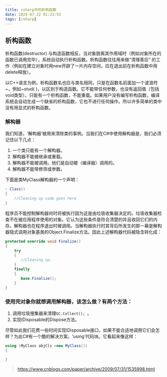 ```yaml
---
title: csharp中的析构函数
date: 2025-07-22 01:23:53
tags: [csharp]
---
```


## 析构函数 

析构函数(destructor) 与构造函数相反，当对象脱离其作用域时（例如对象所在的函数已调用完毕），系统自动执行析构函数。析构函数往往用来做“清理善后” 的工作（例如在建立对象时用new开辟了一片内存空间，应在退出前在析构函数中用delete释放）。

以C++语言为例，析构函数名也应与类名相同，只是在函数名前面加一个波浪符~，例如~stud( )，以区别于构造函数。它不能带任何参数，也没有返回值（包括void类型）。只能有一个析构函数，不能重载。如果用户没有编写析构函数，编译系统会自动生成一个缺省的析构函数，它也不进行任何操作。所以许多简单的类中没有用显式的析构函数。

<!-- more -->

### 解构器

我们知道，‘解构器’被用来清除类的事例。当我们在C#中使用解构器是，我们必须记住以下几点：

1. 一个类只能有一个解构器。
2. 解构器不能被继承或重载。
3. 解构器不能被调用。他们是自动被（编译器）调用的。
4. 解构器不能带修饰或参数。

下面是类MyClass解构器的一个声明：

```csharp
~ Class()
{
    //Cleaning up code goes here
}
```

程序员不能控制解构器何时将被执行因为这是由垃圾收集器决定的。垃圾收集器检查不在被应用程序使用的对象。它认为这些条件是符合清楚的并且收回它们的内存。解构器也在程序退出时被调用。当解构器执行时其背后所发生的那一幕是解构器隐式调用对象基类的Object.Finalize方法。因此上述解构器代码被隐含转化成：

```csharp
protected override void Finalize()
{
    try
    {
       //Cleaning up.
    }
    finally
    {
       base.Finalize();
    }
}
```

### 使用完对象你就想调用解构器，该怎么做？有两个方法：

1. 调用垃圾搜集器来清理`GC.Collect(); `。
2. 实现IDisposable的Dispose方法。

尽管如此我们花费一些时间实现IDisposable接口，如果不能合适地调用它们会怎样？为此C#有一个酷的解决方案。‘using’代码块。它看起来像这样：

```csharp
using (MyClass objCls =new MyClass())
{

}
```

> https://www.cnblogs.com/paper/archive/2009/07/31/1535998.html
